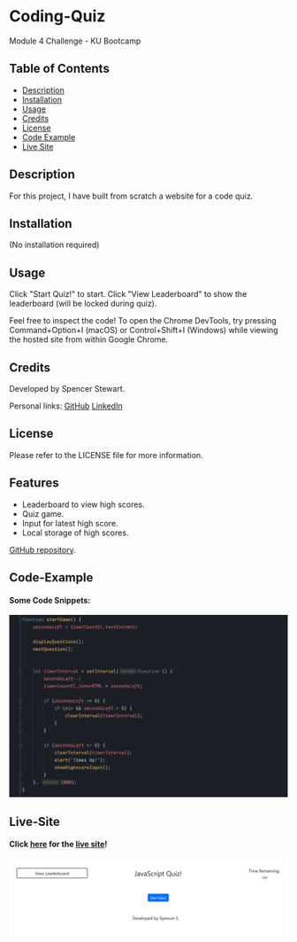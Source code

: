 # Coding-Quiz
Module 4 Challenge - KU Bootcamp
## Table of Contents

- [Description](#description)
- [Installation](#installation)
- [Usage](#usage)
- [Credits](#credits)
- [License](#license)
- [Code Example](#Code-Example)
- [Live Site](#Live-Site)

## Description
For this project, I have built from scratch a website for a code quiz.

## Installation

(No installation required)

## Usage

Click "Start Quiz!" to start.
Click "View Leaderboard" to show the leaderboard (will be locked during quiz).

Feel free to inspect the code! To open the Chrome DevTools,
try pressing Command+Option+I (macOS) or Control+Shift+I (Windows) while viewing the hosted site from within
Google Chrome.

## Credits

Developed by Spencer Stewart.

Personal links:
[GitHub](https://github.com/SpencerRSMS/)
[LinkedIn](https://www.linkedin.com/in/r-spencer-stewart/)

## License

Please refer to the LICENSE file for more information.

## Features

- Leaderboard to view high scores.
- Quiz game.
- Input for latest high score.
- Local storage of high scores.

[GitHub repository](https://github.com/SpencerRSMS/Coding-Quiz).

## Code-Example
#### Some Code Snippets:
![image](./assets/images/code-ex.png)

## Live-Site
#### Click [here](https://spencerrsms.github.io/Coding-Quize/) for the [live site](https://spencerrsms.github.io/Coding-Quiz/)!
![image](./assets/images/javaScriptQuiz_siteExample.png)
